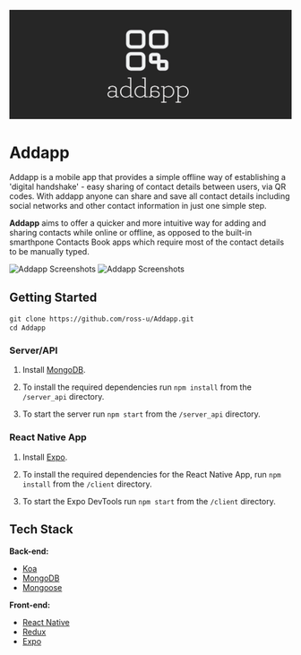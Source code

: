 ![Addapp Logo](https://github.com/ross-u/Addapp/blob/master/assets/addapp_logo_large.png)

# Addapp
Addapp is a mobile app that provides a simple offline way of establishing a 'digital handshake' - easy sharing of contact details between users, via QR codes.
With addapp anyone can share and save all contact details including social networks and other contact information in just one simple step.

**Addapp** aims to offer a quicker and more intuitive way for adding and sharing contacts while online or offline, as opposed to the built-in smarthpone Contacts Book apps which require most of the contact details to be manually typed.


![Addapp Screenshots](https://github.com/ross-u/Addapp/blob/assets/master/Screenshot2.png)
![Addapp Screenshots](https://github.com/ross-u/Addapp/blob/assets/master/Screenshot1.png)

## Getting Started

```
git clone https://github.com/ross-u/Addapp.git
cd Addapp
```

### Server/API

1. Install [MongoDB](https://docs.mongodb.com/manual/administration/install-community/).

2. To install the required dependencies run `npm install` from the `/server_api` directory.

3. To start the server run `npm start` from the `/server_api` directory.


### React Native App 
1. Install [Expo](https://expo.io/).

2. To install the required dependencies for the React Native App, run `npm install` from the `/client` directory.

3. To start the Expo DevTools run `npm start` from the `/client` directory.


## Tech Stack

<b>Back-end:</b>
* [Koa](https://koajs.com/)
* [MongoDB](https://www.mongodb.com/)
* [Mongoose](https://mongoosejs.com/)

<b>Front-end:</b>
* [React Native](https://facebook.github.io/react-native/)
* [Redux](https://redux.js.org/)
* [Expo](https://expo.io/)
